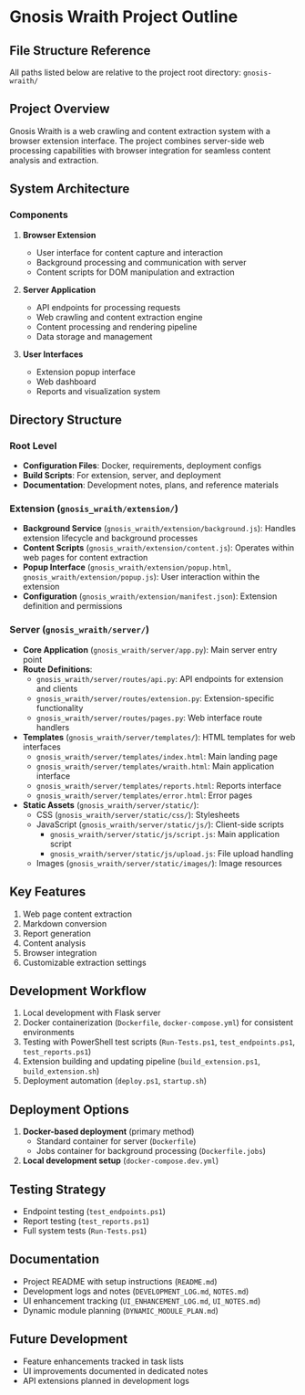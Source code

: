 # Gnosis Wraith Project Outline

## File Structure Reference
All paths listed below are relative to the project root directory: `gnosis-wraith/`

## Project Overview
Gnosis Wraith is a web crawling and content extraction system with a browser extension interface. The project combines server-side web processing capabilities with browser integration for seamless content analysis and extraction.

## System Architecture

### Components
1. **Browser Extension**
   - User interface for content capture and interaction
   - Background processing and communication with server
   - Content scripts for DOM manipulation and extraction

2. **Server Application**
   - API endpoints for processing requests
   - Web crawling and content extraction engine
   - Content processing and rendering pipeline
   - Data storage and management

3. **User Interfaces**
   - Extension popup interface
   - Web dashboard
   - Reports and visualization system

## Directory Structure

### Root Level
- **Configuration Files**: Docker, requirements, deployment configs
- **Build Scripts**: For extension, server, and deployment
- **Documentation**: Development notes, plans, and reference materials

### Extension (`gnosis_wraith/extension/`)
- **Background Service** (`gnosis_wraith/extension/background.js`): Handles extension lifecycle and background processes
- **Content Scripts** (`gnosis_wraith/extension/content.js`): Operates within web pages for content extraction
- **Popup Interface** (`gnosis_wraith/extension/popup.html`, `gnosis_wraith/extension/popup.js`): User interaction within the extension
- **Configuration** (`gnosis_wraith/extension/manifest.json`): Extension definition and permissions

### Server (`gnosis_wraith/server/`)
- **Core Application** (`gnosis_wraith/server/app.py`): Main server entry point
- **Route Definitions**:
  - `gnosis_wraith/server/routes/api.py`: API endpoints for extension and clients
  - `gnosis_wraith/server/routes/extension.py`: Extension-specific functionality
  - `gnosis_wraith/server/routes/pages.py`: Web interface route handlers
- **Templates** (`gnosis_wraith/server/templates/`): HTML templates for web interfaces
  - `gnosis_wraith/server/templates/index.html`: Main landing page
  - `gnosis_wraith/server/templates/wraith.html`: Main application interface
  - `gnosis_wraith/server/templates/reports.html`: Reports interface
  - `gnosis_wraith/server/templates/error.html`: Error pages
- **Static Assets** (`gnosis_wraith/server/static/`): 
  - CSS (`gnosis_wraith/server/static/css/`): Stylesheets
  - JavaScript (`gnosis_wraith/server/static/js/`): Client-side scripts
    - `gnosis_wraith/server/static/js/script.js`: Main application script
    - `gnosis_wraith/server/static/js/upload.js`: File upload handling
  - Images (`gnosis_wraith/server/static/images/`): Image resources

## Key Features
1. Web page content extraction
2. Markdown conversion
3. Report generation
4. Content analysis
5. Browser integration
6. Customizable extraction settings

## Development Workflow
1. Local development with Flask server 
2. Docker containerization (`Dockerfile`, `docker-compose.yml`) for consistent environments
3. Testing with PowerShell test scripts (`Run-Tests.ps1`, `test_endpoints.ps1`, `test_reports.ps1`)
4. Extension building and updating pipeline (`build_extension.ps1`, `build_extension.sh`)
5. Deployment automation (`deploy.ps1`, `startup.sh`)

## Deployment Options
1. **Docker-based deployment** (primary method)
   - Standard container for server (`Dockerfile`)
   - Jobs container for background processing (`Dockerfile.jobs`)
2. **Local development setup** (`docker-compose.dev.yml`)

## Testing Strategy
- Endpoint testing (`test_endpoints.ps1`)
- Report testing (`test_reports.ps1`)
- Full system tests (`Run-Tests.ps1`)

## Documentation
- Project README with setup instructions (`README.md`)
- Development logs and notes (`DEVELOPMENT_LOG.md`, `NOTES.md`)
- UI enhancement tracking (`UI_ENHANCEMENT_LOG.md`, `UI_NOTES.md`)
- Dynamic module planning (`DYNAMIC_MODULE_PLAN.md`)

## Future Development
- Feature enhancements tracked in task lists
- UI improvements documented in dedicated notes
- API extensions planned in development logs
